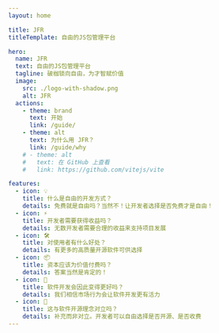 ```yaml
---
layout: home

title: JFR
titleTemplate: 自由的JS包管理平台

hero:
  name: JFR
  text: 自由的JS包管理平台
  tagline: 破枷锁向自由，为才智赋价值
  image:
    src: ./logo-with-shadow.png
    alt: JFR
  actions:
    - theme: brand
      text: 开始
      link: /guide/
    - theme: alt
      text: 为什么用 JFR？
      link: /guide/why
    # - theme: alt
    #   text: 在 GitHub 上查看
    #   link: https://github.com/vitejs/vite

features:
  - icon: 💡
    title: 什么是自由的开发方式？
    details: 免费就是自由吗？当然不！让开发者选择是否免费才是自由！
  - icon: ⚡️
    title: 开发者需要获得收益吗？
    details: 无数开发者需要合理的收益来支持项目发展
  - icon: 🛠️
    title: 对使用者有什么好处？
    details: 有更多的高质量开源软件可供选择
  - icon: 📦
    title: 资本应该为价值付费吗？
    details: 答案当然是肯定的！
  - icon: 🔩
    title: 软件开发会因此变得更好吗？
    details: 我们相信市场行为会让软件开发更有活力
  - icon: 🔑
    title: 这与软件开源理念对立吗？
    details: 补充而非对立。开发者可以自由选择是否开源、是否收费
---
```

